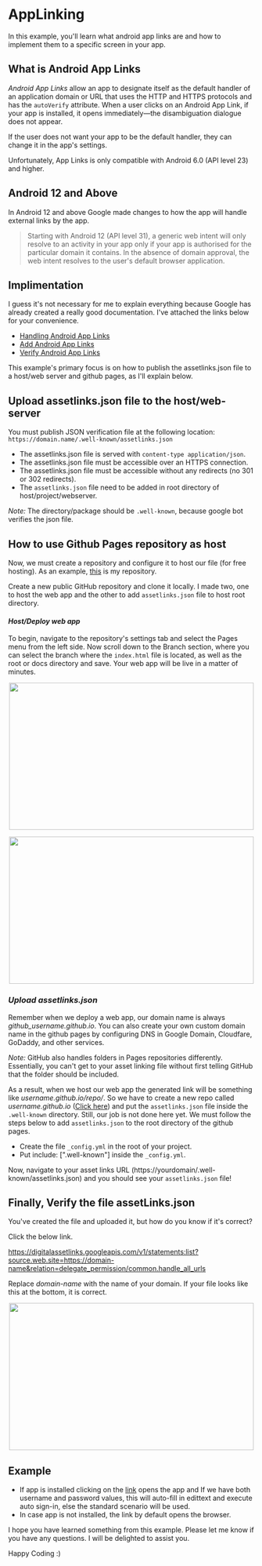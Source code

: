 # AppLinking

In this example, you'll learn what android app links are and how to implement them to a specific screen in your app.

## What is Android App Links
_Android App Links_ allow an app to designate itself as the default handler of an application domain or URL that uses the HTTP and HTTPS protocols and has the ```autoVerify``` attribute. When a user clicks on an Android App Link, if your app is installed, it opens immediately—the disambiguation dialogue does not appear.

If the user does not want your app to be the default handler, they can change it in the app's settings. 

Unfortunately, App Links is only compatible with Android 6.0 (API level 23) and higher.

## Android 12 and Above
In Android 12 and above Google made changes to how the app will handle external links by the app.

> Starting with Android 12 (API level 31), a generic web intent will only resolve to an activity in your app only if your app is authorised for the particular domain it contains. In the absence of domain approval, the web intent resolves to the user's default browser application.

## Implimentation
I guess it's not necessary for me to explain everything because Google has already created a really good documentation. I've attached the links below for your convenience.

* [Handling Android App Links](https://developer.android.com/training/app-links)
* [Add Android App Links](https://developer.android.com/studio/write/app-link-indexing)
* [Verify Android App Links](https://developer.android.com/training/app-links/verify-android-applinks)

This example's primary focus is on how to publish the assetlinks.json file to a host/web server and github pages, as I'll explain below.
## Upload assetlinks.json file to the host/web-server
You must publish JSON verification file at the following location:
```https://domain.name/.well-known/assetlinks.json```
* The assetlinks.json file is served with ```content-type application/json```.
* The assetlinks.json file must be accessible over an HTTPS connection.
* The assetlinks.json file must be accessible without any redirects (no 301 or 302 redirects).
* The ```assetlinks.json```  file need to be added in root directory of host/project/webserver.

*Note:* The directory/package should be ```.well-known```, because google bot verifies the json file.

## How to use Github Pages repository as host
Now, we must create a repository and configure it to host our file (for free hosting). As an example, [this](https://github.com/patildnyaneshwar/AppLinking) is my repository.

Create a new public GitHub repository and clone it locally. I made two, one to host the web app and the other to add ```assetlinks.json``` file to host root directory.

#### _Host/Deploy web app_
To begin, navigate to the repository's settings tab and select the Pages menu from the left side. Now scroll down to the Branch section, where you can select the branch where the ```index.html``` file is located, as well as the root or docs directory and save. Your web app will be live in a matter of minutes. 

<p align="center">
  <img width="500" height="300" src="https://github.com/patildnyaneshwar/AppLinking/blob/main/image_files/github_pages_tab.png">
</p>

<p align="center">
  <img width="500" height="300" src="https://github.com/patildnyaneshwar/AppLinking/blob/main/image_files/github_deployment_branch.png">
</p>

### _Upload assetlinks.json_
Remember when we deploy a web app, our domain name is always _github_username.github.io_. You can also create your own custom domain name in the github pages by configuring DNS in Google Domain, Cloudfare, GoDaddy, and other services.

_Note:_ GitHub also handles folders in Pages repositories differently. Essentially, you can't get to your asset linking file without first telling GitHub that the folder should be included.

As a result, when we host our web app the generated link will be something like _username.github.io/repo/_. So we have to create a new repo called _username.github.io_ ([Click here](https://github.com/patildnyaneshwar/patildnyaneshwar.github.io)) and put the ```assetlinks.json``` file inside the ```.well-known``` directory. Still, our job is not done here yet. We must follow the steps below to add ```assetlinks.json``` to the root directory of the github pages.

* Create the file ```_config.yml``` in the root of your project.
* Put include: [".well-known"] inside the ```_config.yml```.

Now, navigate to your asset links URL (https://yourdomain/.well-known/assetlinks.json) and you should see your ```assetlinks.json``` file!


## Finally, Verify the file assetLinks.json
You've created the file and uploaded it, but how do you know if it's correct?

Click the below link. 

https://digitalassetlinks.googleapis.com/v1/statements:list?source.web.site=https://domain-name&relation=delegate_permission/common.handle_all_urls

Replace _domain-name_ with the name of your domain. If your file looks like this at the bottom, it is correct.

<p align="center">
  <img width="500" height="300" src="https://github.com/patildnyaneshwar/AppLinking/blob/main/image_files/linking_sucess.png">
</p>

## Example
* If app is installed clicking on the [link](https://patildnyaneshwar.github.io/AppLinking/web-app/home?username=username&password=12345) opens the app and If we have both username and password values, this will auto-fill in edittext and execute auto sign-in, else the standard scenario will be used.
* In case app is not installed, the link by default opens the browser.

I hope you have learned something from this example. Please let me know if you have any questions. I will be delighted to assist you.

Happy Coding :)
